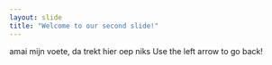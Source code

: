 ```yaml
---
layout: slide
title: "Welcome to our second slide!"
---
```

amai mijn voete, da trekt hier oep niks
Use the left arrow to go back!
